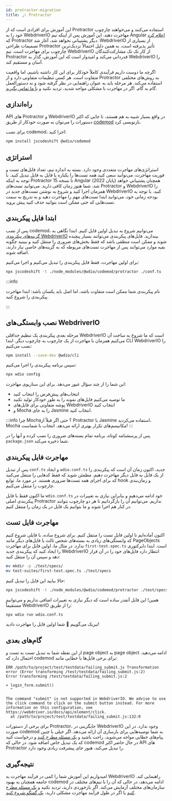 ```yaml
---
id: protractor-migration
title: از Protractor
---
```


این آموزش برای افرادی است که از Protractor استفاده می‌کنند و می‌خواهند چارچوب خود را به WebdriverIO مهاجرت دهند. این آموزش پس از اینکه تیم Angular [اعلام کرد](https://github.com/angular/protractor/issues/5502) که Protractor دیگر پشتیبانی نخواهد شد، آغاز شد. WebdriverIO از بسیاری از تصمیمات طراحی Protractor تأثیر پذیرفته است، به همین دلیل احتمالاً نزدیک‌ترین چارچوب برای مهاجرت است. تیم WebdriverIO از کار تک تک مشارکت‌کنندگان Protractor قدردانی می‌کند و امیدوار است که این آموزش، گذار به WebdriverIO را آسان و مستقیم کند.

اگرچه ما دوست داریم فرآیندی کاملاً خودکار برای این کار داشته باشیم، اما واقعیت متفاوت است. هر کسی تنظیمات متفاوتی دارد و از Protractor به روش‌های مختلفی استفاده می‌کند. هر مرحله باید به عنوان راهنمایی در نظر گرفته شود و نه دستورالعمل گام به گام. اگر در مهاجرت با مشکلی مواجه شدید، تردید نکنید و [با ما تماس بگیرید](https://github.com/webdriverio/codemod/discussions/new).

## راه‌اندازی

API های Protractor و WebdriverIO در واقع بسیار شبیه به هم هستند، تا جایی که اکثر دستورات را می‌توان به صورت خودکار از طریق [codemod](https://github.com/webdriverio/codemod) بازنویسی کرد.

برای نصب codemod، اجرا کنید:

```sh
npm install jscodeshift @wdio/codemod
```

## استراتژی

استراتژی‌های مهاجرت متعددی وجود دارد. بسته به اندازه تیم، تعداد فایل‌های تست و فوریت مهاجرت، می‌توانید سعی کنید همه تست‌ها را یکباره یا فایل به فایل تبدیل کنید. با توجه به اینکه Protractor تا نسخه 15 Angular (پایان 2022) همچنان پشتیبانی خواهد شد، شما هنوز زمان کافی دارید. می‌توانید تست‌های Protractor و WebdriverIO را همزمان اجرا کنید و شروع به نوشتن تست‌های جدید در WebdriverIO کنید. با توجه به بودجه زمانی خود، می‌توانید ابتدا تست‌های مهم را مهاجرت دهید و به تدریج به سمت تست‌هایی که حتی ممکن است بتوانید حذف کنید پیش بروید.

## ابتدا فایل پیکربندی

پس از نصب codemod، می‌توانیم شروع به تبدیل اولین فایل کنیم. ابتدا نگاهی به [گزینه‌های پیکربندی WebdriverIO](configuration) بیندازید. فایل‌های پیکربندی می‌توانند بسیار پیچیده شوند و ممکن است منطقی باشد که فقط بخش‌های ضروری را منتقل کنید و ببینید چگونه بقیه موارد می‌توانند پس از مهاجرت تست‌های مربوطه که به گزینه‌های خاصی نیاز دارند، اضافه شوند.

برای اولین مهاجرت، فقط فایل پیکربندی را تبدیل می‌کنیم و اجرا می‌کنیم:

```sh
npx jscodeshift -t ./node_modules/@wdio/codemod/protractor ./conf.ts
```

:::info

نام پیکربندی شما ممکن است متفاوت باشد، اما اصل باید یکسان باشد: ابتدا مهاجرت پیکربندی را شروع کنید.

:::

## نصب وابستگی‌های WebdriverIO

مرحله بعدی پیکربندی یک تنظیم حداقلی WebdriverIO است که ما شروع به ساخت آن می‌کنیم همزمان با مهاجرت از یک چارچوب به چارچوب دیگر. ابتدا CLI WebdriverIO را نصب می‌کنیم:

```sh
npm install --save-dev @wdio/cli
```

سپس برنامه پیکربندی را اجرا می‌کنیم:

```sh
npx wdio config
```

این شما را از چند سؤال عبور می‌دهد. برای این سناریوی مهاجرت:
- انتخاب‌های پیش‌فرض را انتخاب کنید
- ما توصیه می‌کنیم فایل‌های نمونه را به طور خودکار تولید نکنید
- پوشه متفاوتی برای فایل‌های WebdriverIO انتخاب کنید
- و Mocha را به جای Jasmine انتخاب کنید.

:::info چرا Mocha؟
حتی اگر قبلاً از Protractor با Jasmine استفاده می‌کردید، Mocha مکانیسم‌های تکرار بهتری ارائه می‌دهد. انتخاب با شماست!
:::

پس از پرسشنامه کوتاه، برنامه تمام بسته‌های ضروری را نصب کرده و آنها را در `package.json` شما ذخیره می‌کند.

## مهاجرت فایل پیکربندی

پس از تبدیل `conf.ts` و ایجاد `wdio.conf.ts` جدید، اکنون زمان آن است که پیکربندی را از یک فایل به فایل دیگر مهاجرت دهیم. مطمئن شوید که فقط کدهایی را منتقل می‌کنید که برای اجرای همه تست‌ها ضروری هستند. در مورد ما، توابع hook و زمان‌بندی چارچوب را منتقل می‌کنیم.

ما اکنون فقط با فایل `wdio.conf.ts` خود ادامه می‌دهیم و بنابراین نیازی به تغییرات در پیکربندی اصلی Protractor نداریم. می‌توانیم آن را بازگردانیم تا هر دو چارچوب بتوانند در کنار هم اجرا شوند و ما بتوانیم یک فایل در یک زمان را منتقل کنیم.

## مهاجرت فایل تست

اکنون آماده‌ایم تا اولین فایل تست را منتقل کنیم. برای شروع ساده، با فایلی شروع کنیم که وابستگی‌های زیادی به بسته‌های شخص ثالث یا فایل‌های دیگر مانند PageObjects ندارد. در مثال ما، اولین فایل برای مهاجرت `first-test.spec.ts` است. ابتدا دایرکتوری را ایجاد کنید که پیکربندی جدید WebdriverIO انتظار دارد فایل‌های خود را در آن قرار دهد و سپس آن را منتقل کنید:

```sh
mv mkdir -p ./test/specs/
mv test-suites/first-test.spec.ts ./test/specs
```

حالا بیایید این فایل را تبدیل کنیم:

```sh
npx jscodeshift -t ./node_modules/@wdio/codemod/protractor ./test/specs/first-test.spec.ts
```

همین! این فایل آنقدر ساده است که دیگر نیازی به تغییرات اضافی نداریم و می‌توانیم مستقیماً WebdriverIO را از طریق:

```sh
npx wdio run wdio.conf.ts
```

تبریک می‌گوییم 🥳 شما اولین فایل را مهاجرت دادید!

## گام‌های بعدی

از این نقطه شما به تبدیل تست به تست و page object به page object ادامه می‌دهید. احتمال دارد که codemod برای برخی فایل‌ها با خطایی مانند:

```
ERR /path/to/project/test/testdata/failing_submit.js Transformation error (Error transforming /test/testdata/failing_submit.js:2)
Error transforming /test/testdata/failing_submit.js:2

> login_form.submit()
  ^

The command "submit" is not supported in WebdriverIO. We advise to use the click command to click on the submit button instead. For more information on this configuration, see https://webdriver.io/docs/api/element/click.
  at /path/to/project/test/testdata/failing_submit.js:132:0
```

برای برخی از دستورات Protractor، جایگزینی در WebdriverIO وجود ندارد. در این صورت codemod به شما توصیه‌هایی برای بازسازی آن ارائه می‌دهد. اگر خیلی با چنین پیام‌های خطایی مواجه می‌شوید، راحت باشید و [یک مسئله مطرح کنید](https://github.com/webdriverio/codemod/issues/new) و درخواست کنید که یک تبدیل خاص اضافه شود. در حالی که codemod در حال حاضر اکثر API های Protractor را تبدیل می‌کند، هنوز جای پیشرفت زیادی وجود دارد.

## نتیجه‌گیری

امیدواریم این آموزش شما را کمی در فرآیند مهاجرت به WebdriverIO راهنمایی کند. جامعه همچنان به بهبود codemod ادامه می‌دهد، در حالی که آن را با تیم‌های مختلف در سازمان‌های مختلف آزمایش می‌کند. اگر بازخوردی دارید، تردید نکنید و [یک مسئله مطرح کنید](https://github.com/webdriverio/codemod/issues/new) یا اگر در طول فرآیند مهاجرت مشکلی دارید، [یک گفتگو شروع کنید](https://github.com/webdriverio/codemod/discussions/new).